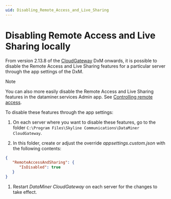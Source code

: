 ```yaml
---
uid: Disabling_Remote_Access_and_Live_Sharing
---
```


# Disabling Remote Access and Live Sharing locally

From version 2.13.8 of the [CloudGateway](xref:DataMinerExtensionModules#cloudgateway) DxM onwards<!-- RN 39113 -->, it is possible to disable the Remote Access and Live Sharing features for a particular server through the app settings of the DxM.

> [!NOTE]
> You can also more easily disable the Remote Access and Live Sharing features in the dataminer.services Admin app. See [Controlling remote access](xref:Controlling_remote_access).

To disable these features through the app settings:

1. On each server where you want to disable these features, go to the folder `C:\Program Files\Skyline Communications\DataMiner CloudGateway`.

1. In this folder, create or adjust the override *appsettings.custom.json* with the following contents:

```json
{
   "RemoteAccessAndSharing": {
      "IsDisabled": true
   }
}
```

1. Restart *DataMiner CloudGateway* on each server for the changes to take effect.
